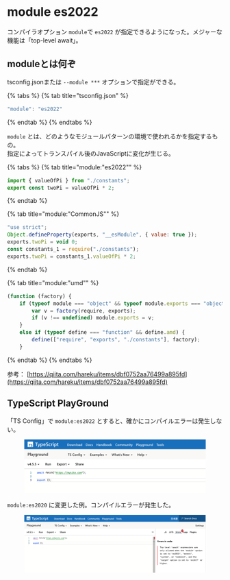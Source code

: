 # module es2022

コンパイラオプション `module`で `es2022` が指定できるようになった。メジャーな機能は「top-level await」。

## moduleとは何ぞ

tsconfig.jsonまたは `--module ***` オプションで指定ができる。

{% tabs %}
{% tab title="tsconfig.json" %}
```javascript
"module": "es2022"
```
{% endtab %}
{% endtabs %}

`module` とは、どのようなモジュールパターンの環境で使われるかを指定するもの。\
指定によってトランスパイル後のJavaScriptに変化が生じる。

{% tabs %}
{% tab title="module:"es2022"" %}
```javascript
import { valueOfPi } from "./constants";
export const twoPi = valueOfPi * 2;
```
{% endtab %}

{% tab title="module:"CommonJS"" %}
```javascript
"use strict";
Object.defineProperty(exports, "__esModule", { value: true });
exports.twoPi = void 0;
const constants_1 = require("./constants");
exports.twoPi = constants_1.valueOfPi * 2;
```
{% endtab %}

{% tab title="module:"umd"" %}
```javascript
(function (factory) {
    if (typeof module === "object" && typeof module.exports === "object") {
        var v = factory(require, exports);
        if (v !== undefined) module.exports = v;
    }
    else if (typeof define === "function" && define.amd) {
        define(["require", "exports", "./constants"], factory);
    }
```
{% endtab %}
{% endtabs %}

参考： [https://qiita.com/hareku/items/dbf0752aa76499a895fd](https://qiita.com/hareku/items/dbf0752aa76499a895fd)

## TypeScript PlayGround

「TS Config」で `module:es2022` とすると、確かにコンパイルエラーは発生しない。

<figure><img src="../../.gitbook/assets/スクリーンショット 2022-10-10 23.29.49.png" alt=""><figcaption></figcaption></figure>

`module:es2020` に変更した例。コンパイルエラーが発生した。

<figure><img src="../../.gitbook/assets/スクリーンショット 2022-10-10 23.32.48.png" alt=""><figcaption></figcaption></figure>

